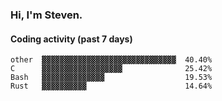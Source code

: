 ### Hi, I'm Steven.

#### Coding activity (past 7 days)
```
other  ▓▓▓▓▓▓▓▓▓▓▓▓▓▓▓▓▓▓▓▓▓▓▓▓▓▓▓▓▓▓  40.40%
C      ▓▓▓▓▓▓▓▓▓▓▓▓▓▓▓▓▓▓              25.42%
Bash   ▓▓▓▓▓▓▓▓▓▓▓▓▓▓                  19.53%
Rust   ▓▓▓▓▓▓▓▓▓▓                      14.64%
```
